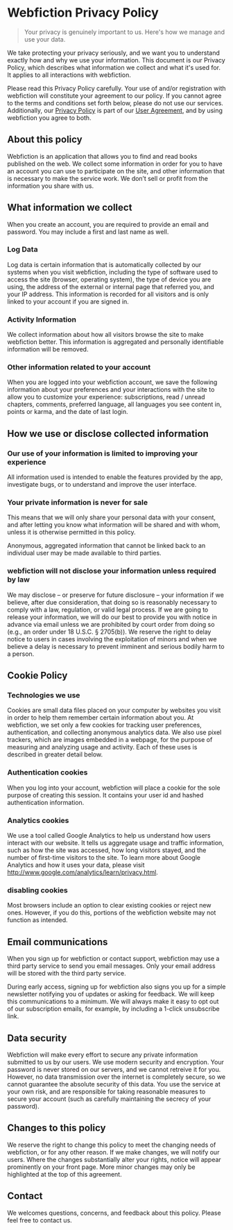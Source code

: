 Webfiction Privacy Policy
=========================

> Your privacy is genuinely important to us. Here's how we manage and use your data.

We take protecting your privacy seriously, and we want you to understand exactly how and why we use your information. This document is our Privacy Policy, which describes what information we collect and what it's used for. It applies to all interactions with webfiction.

 Please read this Privacy Policy carefully. Your use of and/or registration with webfiction will constitute your agreement to our policy. If you cannot agree to the terms and conditions set forth below, please do not use our services. Additionally, our [Privacy Policy](./privacy-policy.md) is part of our [User Agreement](./privacy-policy.md), and by using webfiction you agree to both.

About this policy
-----------------

Webfiction is an application that allows you to find and read books published on the web. We collect some information in order for you to have an account you can use to participate on the site, and other information that is necessary to make the service work. We don’t sell or profit from the information you share with us.

What information we collect
---------------------------

When you create an account, you are required to provide an email and password. You may include a first and last name as well.

### Log Data

Log data is certain information that is automatically collected by our systems when you visit webfiction, including the type of software used to access the site (browser, operating system), the type of device you are using, the address of the external or internal page that referred you, and your IP address. This information is recorded for all visitors and is only linked to your account if you are signed in.

### Activity Information

We collect information about how all visitors browse the site to make webfiction better. This information is aggregated and personally identifiable information will be removed.

### Other information related to your account

When you are logged into your webfiction account, we save the following information about your preferences and your interactions with the site to allow you to customize your experience: subscriptions, read / unread chapters, comments, preferred language, all languages you see content in, points or karma, and the date of last login.


How we use or disclose collected information
--------------------------------------------

### Our use of your information is limited to improving your experience

All information used is intended to enable the features provided by the app, investigate bugs, or to understand and improve the user interface.

### Your private information is never for sale

This means that we will only share your personal data with your consent, and after letting you know what information will be shared and with whom, unless it is otherwise permitted in this policy.

Anonymous, aggregated information that cannot be linked back to an individual user may be made available to third parties.

### webfiction will not disclose your information unless required by law

We may disclose – or preserve for future disclosure – your information if we believe, after due consideration, that doing so is reasonably necessary to comply with a law, regulation, or valid legal process. If we are going to release your information, we will do our best to provide you with notice in advance via email unless we are prohibited by court order from doing so (e.g., an order under 18 U.S.C. § 2705(b)). We reserve the right to delay notice to users in cases involving the exploitation of minors and when we believe a delay is necessary to prevent imminent and serious bodily harm to a person.

Cookie Policy
-------------

### Technologies we use

Cookies are small data files placed on your computer by websites you visit in order to help them remember certain information about you. At webfiction, we set only a few cookies for tracking user preferences, authentication, and collecting anonymous analytics data. We also use pixel trackers, which are images embedded in a webpage, for the purpose of measuring and analyzing usage and activity. Each of these uses is described in greater detail below.

### Authentication cookies

When you log into your account, webfiction will place a cookie for the sole purpose of creating this session. It contains your user id and hashed authentication information.

### Analytics cookies

We use a tool called Google Analytics to help us understand how users interact with our website. It tells us aggregate usage and traffic information, such as how the site was accessed, how long visitors stayed, and the number of first-time visitors to the site. To learn more about Google Analytics and how it uses your data, please visit http://www.google.com/analytics/learn/privacy.html.

### disabling cookies

Most browsers include an option to clear existing cookies or reject new ones. However, if you do this, portions of the webfiction website may not function as intended.

Email communications
--------------------

When you sign up for webfiction or contact support, webfiction may use a third party service to send you email messages. Only your email address will be stored with the third party service.

During early access, signing up for webfiction also signs you up for a simple newsletter notifying you of updates or asking for feedback. We will keep this communications to a minimum. We will always make it easy to opt out of our subscription emails, for example, by including a 1-click unsubscribe link.

Data security
-------------

Webfiction will make every effort to secure any private information submitted to us by our users. We use modern security and encryption. Your password is never stored on our servers, and we cannot retreive it for you. However, no data transmission over the internet is completely secure, so we cannot guarantee the absolute security of this data. You use the service at your own risk, and are responsible for taking reasonable measures to secure your account (such as carefully maintaining the secrecy of your password).

Changes to this policy
----------------------

We reserve the right to change this policy to meet the changing needs of webfiction, or for any other reason. If we make changes, we will notify our users. Where the changes substantially alter your rights, notice will appear prominently on your front page. More minor changes may only be highlighted at the top of this agreement.

Contact
-------

We welcomes questions, concerns, and feedback about this policy. Please feel free to contact us.
